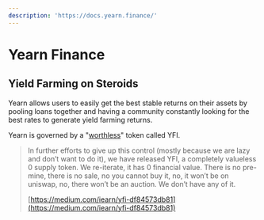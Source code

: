 ```yaml
---
description: 'https://docs.yearn.finance/'
---
```


# Yearn Finance

## Yield Farming on Steroids

Yearn allows users to easily get the best stable returns on their assets by pooling loans together and having a community constantly looking for the best rates to generate yield farming returns. 

Yearn is governed by a "[worthless](https://www.coingecko.com/en/coins/yearn-finance)" token called YFI.

> In further efforts to give up this control \(mostly because we are lazy and don’t want to do it\), we have released YFI, a completely valueless 0 supply token. We re-iterate, it has 0 financial value. There is no pre-mine, there is no sale, no you cannot buy it, no, it won’t be on uniswap, no, there won’t be an auction. We don’t have any of it.
>
> [https://medium.com/iearn/yfi-df84573db81](https://medium.com/iearn/yfi-df84573db81)



